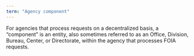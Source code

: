 ```yaml
---
term: "Agency component"
---
```


For agencies that process requests on a decentralized basis, a “component” is an entity, also sometimes referred to as an Office, Division, Bureau, Center, or Directorate, within the agency that processes FOIA requests.
